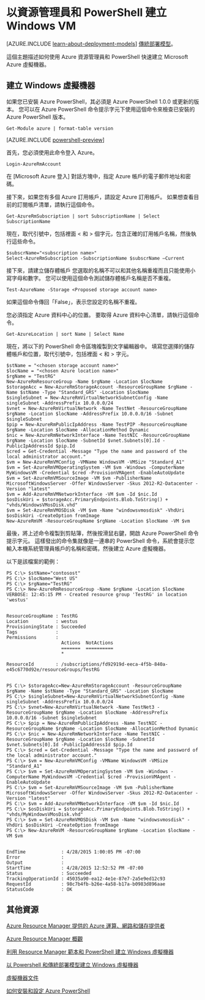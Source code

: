 <properties
    pageTitle="建立 Windows VM | Microsoft Azure"
    description="使用 Azure PowerShell 和資源管理員範本，輕鬆建立新的 Windows 虛擬機器。"
    services="virtual-machines"
    documentationCenter=""
    authors="davidmu1"
    manager="timlt"
    editor=""
    tags="azure-resource-manager"/>

<tags
    ms.service="virtual-machines"
    ms.workload="infrastructure-services"
    ms.tgt_pltfrm="na"
    ms.devlang="na"
    ms.topic="article"
    ms.date="10/08/2015"
    ms.author="davidmu"/>

# 以資源管理員和 PowerShell 建立 Windows VM

[AZURE.INCLUDE [learn-about-deployment-models](../../includes/learn-about-deployment-models-rm-include.md)] [傳統部署模型](virtual-machines-ps-create-preconfigure-windows-vms.md)。

這個主題描述如何使用 Azure 資源管理員和 PowerShell 快速建立 Microsoft Azure 虛擬機器。

## 建立 Windows 虛擬機器

如果您已安裝 Azure PowerShell，其必須是 Azure PowerShell 1.0.0 或更新的版本。 您可以在 Azure PowerShell 命令提示字元下使用這個命令來檢查已安裝的 Azure PowerShell 版本。

    Get-Module azure | format-table version

[AZURE.INCLUDE [powershell-preview](../../includes/powershell-preview-inline-include.md)]

首先，您必須使用此命令登入 Azure。

    Login-AzureRmAccount

在 [Microsoft Azure 登入] 對話方塊中，指定 Azure 帳戶的電子郵件地址和密碼。

接下來，如果您有多個 Azure 訂用帳戶，請設定 Azure 訂用帳戶。 如果想查看目前的訂閱帳戶清單，請執行這個命令。

    Get-AzureRmSubscription | sort SubscriptionName | Select SubscriptionName

現在，取代引號中，包括裡面 < 和 > 個字元，包含正確的訂用帳戶名稱，然後執行這些命令。

    $subscrName="<subscription name>"
    Select-AzureRmSubscription -SubscriptionName $subscrName –Current

接下來，請建立儲存體帳戶 您選取的名稱不可以和其他名稱重複而且只能使用小寫字母和數字。 您可以使用這個命令測試儲存體帳戶名稱是否不重複。

    Test-AzureName -Storage <Proposed storage account name>

如果這個命令傳回「False」，表示您設定的名稱不重複。

您必須指定 Azure 資料中心的位置。 要取得 Azure 資料中心清單，請執行這個命令。

    Get-AzureLocation | sort Name | Select Name

現在，將以下的 PowerShell 命令區塊複製到文字編輯器中。 填寫您選擇的儲存體帳戶和位置，取代引號中，包括裡面 < 和 > 字元。

    $stName = "<chosen storage account name>"
    $locName = "<chosen Azure location name>"
    $rgName = "TestRG"
    New-AzureRmResourceGroup -Name $rgName -Location $locName
    $storageAcc = New-AzureRmStorageAccount -ResourceGroupName $rgName -Name $stName -Type "Standard_GRS" -Location $locName
    $singleSubnet = New-AzureRmVirtualNetworkSubnetConfig -Name singleSubnet -AddressPrefix 10.0.0.0/24
    $vnet = New-AzureRmVirtualNetwork -Name TestNet -ResourceGroupName $rgName -Location $locName -AddressPrefix 10.0.0.0/16 -Subnet $singleSubnet
    $pip = New-AzureRmPublicIpAddress -Name TestPIP -ResourceGroupName $rgName -Location $locName -AllocationMethod Dynamic
    $nic = New-AzureRmNetworkInterface -Name TestNIC -ResourceGroupName $rgName -Location $locName -SubnetId $vnet.Subnets[0].Id -PublicIpAddressId $pip.Id
    $cred = Get-Credential -Message "Type the name and password of the local administrator account."
    $vm = New-AzureRmVMConfig -VMName WindowsVM -VMSize "Standard_A1"
    $vm = Set-AzureRmVMOperatingSystem -VM $vm -Windows -ComputerName MyWindowsVM -Credential $cred -ProvisionVMAgent -EnableAutoUpdate
    $vm = Set-AzureRmVMSourceImage -VM $vm -PublisherName MicrosoftWindowsServer -Offer WindowsServer -Skus 2012-R2-Datacenter -Version "latest"
    $vm = Add-AzureRmVMNetworkInterface -VM $vm -Id $nic.Id
    $osDiskUri = $storageAcc.PrimaryEndpoints.Blob.ToString() + "vhds/WindowsVMosDisk.vhd"
    $vm = Set-AzureRmVMOSDisk -VM $vm -Name "windowsvmosdisk" -VhdUri $osDiskUri -CreateOption fromImage
    New-AzureRmVM -ResourceGroupName $rgName -Location $locName -VM $vm

最後，將上述命令複製到剪貼簿，然後按滑鼠右鍵，開啟 Azure PowerShell 命令提示字元。 這樣發出的命令集就像是一連串的 PowerShell 命令，系統會提示您輸入本機系統管理員帳戶的名稱和密碼，然後建立 Azure 虛擬機器。

以下是該檔案的範例：

    PS C:\> $stName="contosost"
    PS C:\> $locName="West US"
    PS C:\> $rgName="TestRG"
    PS C:\> New-AzureRmResourceGroup -Name $rgName -Location $locName
    VERBOSE: 12:45:15 PM - Created resource group 'TestRG' in location 'westus'


    ResourceGroupName : TestRG
    Location          : westus
    ProvisioningState : Succeeded
    Tags              :
    Permissions       :
                        Actions  NotActions
                        =======  ==========
                        *

    ResourceId        : /subscriptions/fd92919d-eeca-4f5b-840a-e45c6770d92e/resourceGroups/TestRG


    PS C:\> $storageAcc=New-AzureRmStorageAccount -ResourceGroupName $rgName -Name $stName -Type "Standard_GRS" -Location $locName
    PS C:\> $singleSubnet=New-AzureRmVirtualNetworkSubnetConfig -Name singleSubnet -AddressPrefix 10.0.0.0/24
    PS C:\> $vnet=New-AzureRmVirtualNetwork -Name TestNet3 -ResourceGroupName $rgName -Location $locName -AddressPrefix 10.0.0.0/16 -Subnet $singleSubnet
    PS C:\> $pip = New-AzureRmPublicIpAddress -Name TestNIC -ResourceGroupName $rgName -Location $locName -AllocationMethod Dynamic
    PS C:\> $nic = New-AzureRmNetworkInterface -Name TestNIC -ResourceGroupName $rgName -Location $locName -SubnetId $vnet.Subnets[0].Id -PublicIpAddressId $pip.Id
    PS C:\> $cred = Get-Credential -Message "Type the name and password of the local administrator account."
    PS C:\> $vm = New-AzureRmVMConfig -VMName WindowsVM -VMSize "Standard_A1"
    PS C:\> $vm = Set-AzureRmVMOperatingSystem -VM $vm -Windows -ComputerName MyWindowsVM -Credential $cred -ProvisionVMAgent -EnableAutoUpdate
    PS C:\> $vm = Set-AzureRmVMSourceImage -VM $vm -PublisherName MicrosoftWindowsServer -Offer WindowsServer -Skus 2012-R2-Datacenter -Version "latest"
    PS C:\> $vm = Add-AzureRmVMNetworkInterface -VM $vm -Id $nic.Id
    PS C:\> $osDiskUri = $storageAcc.PrimaryEndpoints.Blob.ToString() + "vhds/MyWindowsVMosDisk.vhd"
    PS C:\> $vm = Set-AzureRmVMOSDisk -VM $vm -Name "windowsvmosdisk" -VhdUri $osDiskUri -CreateOption fromImage
    PS C:\> New-AzureRmVM -ResourceGroupName $rgName -Location $locName -VM $vm


    EndTime             : 4/28/2015 1:00:05 PM -07:00
    Error               :
    Output              :
    StartTime           : 4/28/2015 12:52:52 PM -07:00
    Status              : Succeeded
    TrackingOperationId : 45035a90-ea12-4e1e-87e7-2a5e9ed12c93
    RequestId           : 98c7b4fb-b26e-4a58-b17a-b0983d896aae
    StatusCode          : OK

## 其他資源

[Azure Resource Manager 提供的 Azure 運算、網路和儲存提供者](virtual-machines-azurerm-versus-azuresm.md)

[Azure Resource Manager 概觀](resource-group-overview.md)

[利用 Resource Manager 範本和 PowerShell 建立 Windows 虛擬機器](virtual-machines-create-windows-powershell-resource-manager-template-simple.md)

[以 Powershell 和傳統部署模型建立 Windows 虛擬機器](virtual-machines-ps-create-preconfigure-windows-vms.md)

[虛擬機器文件](http://azure.microsoft.com/documentation/services/virtual-machines/)

[如何安裝和設定 Azure PowerShell](install-configure-powershell.md)

